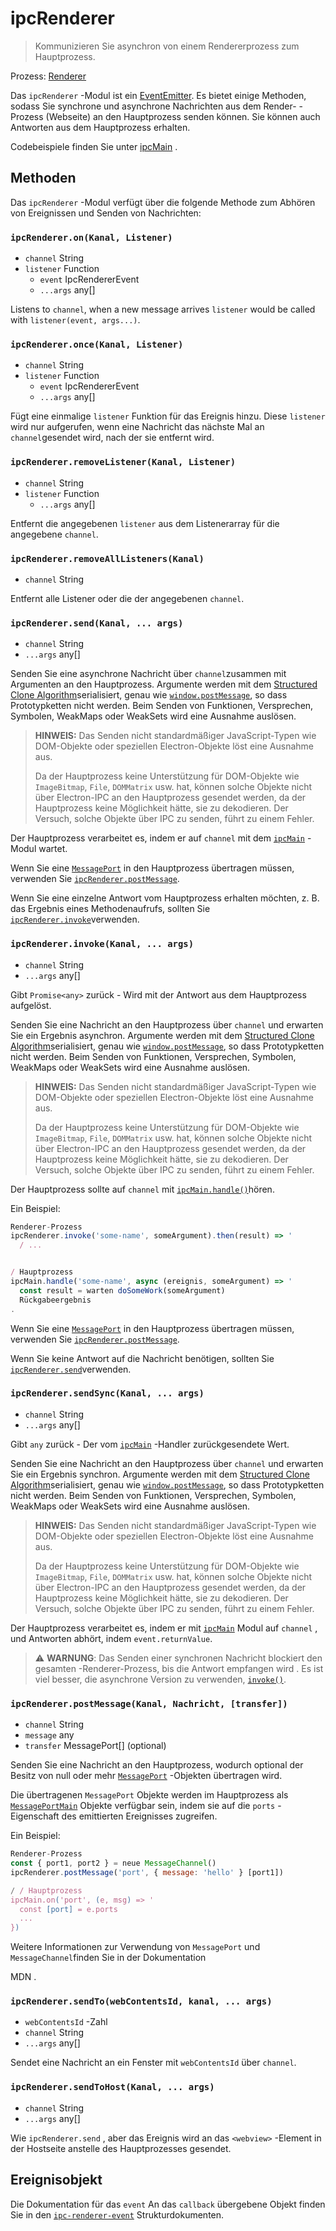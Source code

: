 # ipcRenderer

> Kommunizieren Sie asynchron von einem Rendererprozess zum Hauptprozess.

Prozess: [Renderer](../glossary.md#renderer-process)

Das `ipcRenderer` -Modul ist ein  [EventEmitter][event-emitter]. Es bietet einige Methoden, sodass Sie synchrone und asynchrone Nachrichten aus dem Render- -Prozess (Webseite) an den Hauptprozess senden können. Sie können auch Antworten aus dem Hauptprozess erhalten.

Codebeispiele finden Sie unter [ipcMain](ipc-main.md) .

## Methoden

Das `ipcRenderer` -Modul verfügt über die folgende Methode zum Abhören von Ereignissen und Senden von Nachrichten:

### `ipcRenderer.on(Kanal, Listener)`

* `channel` String
* `listener` Function
  * `event` IpcRendererEvent
  * `...args` any[]

Listens to `channel`, when a new message arrives `listener` would be called with `listener(event, args...)`.

### `ipcRenderer.once(Kanal, Listener)`

* `channel` String
* `listener` Function
  * `event` IpcRendererEvent
  * `...args` any[]

Fügt eine einmalige `listener` Funktion für das Ereignis hinzu. Diese `listener` wird nur aufgerufen, wenn eine Nachricht das nächste Mal an `channel`gesendet wird, nach der sie entfernt wird.

### `ipcRenderer.removeListener(Kanal, Listener)`

* `channel` String
* `listener` Function
  * `...args` any[]

Entfernt die angegebenen `listener` aus dem Listenerarray für die angegebene `channel`.

### `ipcRenderer.removeAllListeners(Kanal)`

* `channel` String

Entfernt alle Listener oder die der angegebenen `channel`.

### `ipcRenderer.send(Kanal, ... args)`

* `channel` String
* `...args` any[]

Senden Sie eine asynchrone Nachricht über `channel`zusammen mit Argumenten an den Hauptprozess. Argumente werden mit dem [Structured Clone Algorithm][SCA]serialisiert, genau wie [`window.postMessage`][], so dass Prototypketten nicht werden. Beim Senden von Funktionen, Versprechen, Symbolen, WeakMaps oder WeakSets wird eine Ausnahme auslösen.

> **HINWEIS:** Das Senden nicht standardmäßiger JavaScript-Typen wie DOM-Objekte oder speziellen Electron-Objekte löst eine Ausnahme aus.
> 
> Da der Hauptprozess keine Unterstützung für DOM-Objekte wie `ImageBitmap`, `File`, `DOMMatrix` usw. hat, können solche Objekte nicht über Electron-IPC an den Hauptprozess gesendet werden, da der Hauptprozess keine Möglichkeit hätte, sie zu dekodieren. Der Versuch, solche Objekte über IPC zu senden, führt zu einem Fehler.

Der Hauptprozess verarbeitet es, indem er auf `channel` mit dem [`ipcMain`](ipc-main.md) -Modul wartet.

Wenn Sie eine [`MessagePort`][] in den Hauptprozess übertragen müssen, verwenden Sie [`ipcRenderer.postMessage`](#ipcrendererpostmessagechannel-message-transfer).

Wenn Sie eine einzelne Antwort vom Hauptprozess erhalten möchten, z. B. das Ergebnis eines Methodenaufrufs, sollten Sie [`ipcRenderer.invoke`](#ipcrendererinvokechannel-args)verwenden.

### `ipcRenderer.invoke(Kanal, ... args)`

* `channel` String
* `...args` any[]

Gibt `Promise<any>` zurück - Wird mit der Antwort aus dem Hauptprozess aufgelöst.

Senden Sie eine Nachricht an den Hauptprozess über `channel` und erwarten Sie ein Ergebnis asynchron. Argumente werden mit dem [Structured Clone Algorithm][SCA]serialisiert, genau wie [`window.postMessage`][], so dass Prototypketten nicht werden. Beim Senden von Funktionen, Versprechen, Symbolen, WeakMaps oder WeakSets wird eine Ausnahme auslösen.

> **HINWEIS:** Das Senden nicht standardmäßiger JavaScript-Typen wie DOM-Objekte oder speziellen Electron-Objekte löst eine Ausnahme aus.
> 
> Da der Hauptprozess keine Unterstützung für DOM-Objekte wie `ImageBitmap`, `File`, `DOMMatrix` usw. hat, können solche Objekte nicht über Electron-IPC an den Hauptprozess gesendet werden, da der Hauptprozess keine Möglichkeit hätte, sie zu dekodieren. Der Versuch, solche Objekte über IPC zu senden, führt zu einem Fehler.

Der Hauptprozess sollte auf `channel` mit [`ipcMain.handle()`](ipc-main.md#ipcmainhandlechannel-listener)hören.

Ein Beispiel:

```javascript
Renderer-Prozess
ipcRenderer.invoke('some-name', someArgument).then(result) => '
  / ...


/ Hauptprozess
ipcMain.handle('some-name', async (ereignis, someArgument) => '
  const result = warten doSomeWork(someArgument)
  Rückgabeergebnis
.
```

Wenn Sie eine [`MessagePort`][] in den Hauptprozess übertragen müssen, verwenden Sie [`ipcRenderer.postMessage`](#ipcrendererpostmessagechannel-message-transfer).

Wenn Sie keine Antwort auf die Nachricht benötigen, sollten Sie [`ipcRenderer.send`](#ipcrenderersendchannel-args)verwenden.

### `ipcRenderer.sendSync(Kanal, ... args)`

* `channel` String
* `...args` any[]

Gibt `any` zurück - Der vom [`ipcMain`](ipc-main.md) -Handler zurückgesendete Wert.

Senden Sie eine Nachricht an den Hauptprozess über `channel` und erwarten Sie ein Ergebnis synchron. Argumente werden mit dem [Structured Clone Algorithm][SCA]serialisiert, genau wie [`window.postMessage`][], so dass Prototypketten nicht werden. Beim Senden von Funktionen, Versprechen, Symbolen, WeakMaps oder WeakSets wird eine Ausnahme auslösen.

> **HINWEIS:** Das Senden nicht standardmäßiger JavaScript-Typen wie DOM-Objekte oder speziellen Electron-Objekte löst eine Ausnahme aus.
> 
> Da der Hauptprozess keine Unterstützung für DOM-Objekte wie `ImageBitmap`, `File`, `DOMMatrix` usw. hat, können solche Objekte nicht über Electron-IPC an den Hauptprozess gesendet werden, da der Hauptprozess keine Möglichkeit hätte, sie zu dekodieren. Der Versuch, solche Objekte über IPC zu senden, führt zu einem Fehler.

Der Hauptprozess verarbeitet es, indem er mit [`ipcMain`](ipc-main.md) Modul auf `channel` , und Antworten abhört, indem `event.returnValue`.

> :warning: **WARNUNG**: Das Senden einer synchronen Nachricht blockiert den gesamten -Renderer-Prozess, bis die Antwort empfangen wird . Es ist viel besser, die asynchrone Version zu verwenden, [`invoke()`](ipc-renderer.md#ipcrendererinvokechannel-args).

### `ipcRenderer.postMessage(Kanal, Nachricht, [transfer])`

* `channel` String
* `message` any
* `transfer` MessagePort[] (optional)

Senden Sie eine Nachricht an den Hauptprozess, wodurch optional der Besitz von null oder mehr [`MessagePort`][] -Objekten übertragen wird.

Die übertragenen `MessagePort` Objekte werden im Hauptprozess als [`MessagePortMain`](message-port-main.md) Objekte verfügbar sein, indem sie auf die `ports` -Eigenschaft des emittierten Ereignisses zugreifen.

Ein Beispiel:

```js
Renderer-Prozess
const { port1, port2 } = neue MessageChannel()
ipcRenderer.postMessage('port', { message: 'hello' } [port1])

/ / Hauptprozess
ipcMain.on('port', (e, msg) => '
  const [port] = e.ports
  ...
})
```

Weitere Informationen zur Verwendung von `MessagePort` und `MessageChannel`finden Sie in der Dokumentation</a>

MDN .</p> 



### `ipcRenderer.sendTo(webContentsId, kanal, ... args)`

* `webContentsId` -Zahl
* `channel` String
* `...args` any[]

Sendet eine Nachricht an ein Fenster mit `webContentsId` über `channel`.



### `ipcRenderer.sendToHost(Kanal, ... args)`

* `channel` String
* `...args` any[]

Wie `ipcRenderer.send` , aber das Ereignis wird an das `<webview>` -Element in der Hostseite anstelle des Hauptprozesses gesendet.



## Ereignisobjekt

Die Dokumentation für das `event` An das `callback` übergebene Objekt finden Sie in den [`ipc-renderer-event`](structures/ipc-renderer-event.md) Strukturdokumenten.

[event-emitter]: https://nodejs.org/api/events.html#events_class_eventemitter
[SCA]: https://developer.mozilla.org/en-US/docs/Web/API/Web_Workers_API/Structured_clone_algorithm
[`window.postMessage`]: https://developer.mozilla.org/en-US/docs/Web/API/Window/postMessage
[`MessagePort`]: https://developer.mozilla.org/en-US/docs/Web/API/MessagePort
